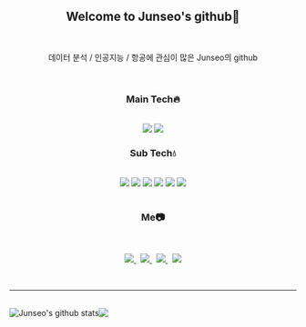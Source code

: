 <div align="center">
  <h2>Welcome to Junseo's github🦈</h2>
<br>
  <p>
  데이터 분석 / 인공지능 / 항공에 관심이 많은 Junseo의 github
  </p>
  <br>
  <h3>Main Tech🔥</h3><br>
  <img src="https://img.shields.io/badge/R-blue?style=plastic&logo=R&logoColor=white"/> 
  <img src="https://img.shields.io/badge/python-yellowgreen?style=plastic&logo=Python&logoColor=white"/> 
  
  <h3>Sub Tech💧</h3><br>
  <img src="https://img.shields.io/badge/git-F05032?style=plastic&logo=Git&logoColor=white"/>
  <img src="https://img.shields.io/badge/Oracle-#F80000?style=plastic&logo=oracle&logoColor=white"/> 
  <img src="https://img.shields.io/badge/word-2B579A?style=plastic&logo=Microsoft Word&logoColor=white"/>
  <img src="https://img.shields.io/badge/Linux-yellow?style=plastic&logo=linux&logoColor=white"/> 
  <img src="https://img.shields.io/badge/html-orange?style=plastic&logo=html5&logoColor=white"/> 
  <img src="https://img.shields.io/badge/css-violet?style=plastic&logo=css3&logoColor=white"/> 
  <br><br>
  <h3>Me📷</h3><br>
  <p>
    <a href=https://junsesoon.github.io/>
    <img src="https://img.shields.io/badge/gitblog-181717?style=plastic&logo=Github&logoColor=white&link=https://junsesoon.github.io/">
    </a>&nbsp
    <a href=https://blog.naver.com/junsesoon>
    <img src="https://img.shields.io/badge/naverblog-03C75A?style=plastic&logo=Naver&logoColor=white&link=https://blog.naver.com/junsesoon">
    </a>&nbsp
    <a href=https://www.instagram.com/junseo_sub/>
    <img src="https://img.shields.io/badge/Instagram-E4405F?style=plastic&logo=Instagram&logoColor=white&link=https://www.instagram.com/junseo_sub/">
    </a>&nbsp
    <a href="mailto:junsesoon@naver.com">
    <img src="https://img.shields.io/badge/Gmail-d14836?style=plastic&logo=Gmail&logoColor=white&link=junsesoon@naver.com"/>
    </a>
  </p>
</div><br>
<hr>
<br>
<a><img align="center" src="https://github-readme-stats.vercel.app/api?username=junsesoon&show_icons=true&include_all_commits=true&theme=github_dark&hide_border=true" alt="Junseo's github stats" /></a><a><img align="center" src="https://github-readme-stats.vercel.app/api/top-langs/?username=junsesoon&layout=compact&theme=github_dark&hide_border=true" /></a><br>

